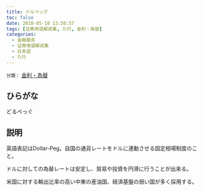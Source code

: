 ```yaml
---
title: ドルペッグ
toc: false
date: 2018-05-18 13:58:57
tags: [证券用语解说集, た行, 金利・為替]
categories:
  - 金融服务
  - 证券用语解说集
  - 日本語
  - た行
---
```


`分類：` [金利・為替](/tags/金利・為替/)

## ひらがな

どるぺっぐ

## 説明

英語表記はDollar-Peg。自国の通貨レートをドルに連動させる固定相場制度のこと。

ドルに対しての為替レートは安定し、貿易や投資を円滑に行うことが出来る。

米国に対する輸出比率の高い中東の産油国、経済基盤の弱い国が多く採用する。
